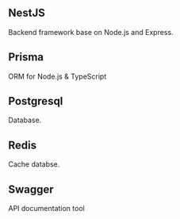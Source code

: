 ## NestJS
Backend framework base on Node.js and Express.  

## Prisma
ORM for Node.js & TypeScript

## Postgresql
Database.  

## Redis
Cache databse.  

## Swagger
API documentation tool
